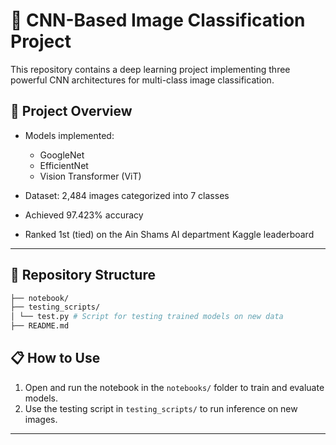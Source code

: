 # 🧠 CNN-Based Image Classification Project

This repository contains a deep learning project implementing three powerful CNN architectures for multi-class image classification.

## 🚀 Project Overview

- Models implemented:  
  - GoogleNet 
  - EfficientNet  
  - Vision Transformer (ViT)  

- Dataset: 2,484 images categorized into 7 classes  
- Achieved 97.423% accuracy  
- Ranked 1st (tied) on the Ain Shams AI department Kaggle leaderboard

---

## 📂 Repository Structure
```bash
├── notebook/
├── testing_scripts/
│ └── test.py # Script for testing trained models on new data
├── README.md 
```
## 📋 How to Use

1. Open and run the notebook in the `notebooks/` folder to train and evaluate models.  
2. Use the testing script in `testing_scripts/` to run inference on new images.

---
